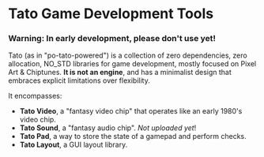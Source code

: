 # Tato Game Development Tools

### Warning: In early development, please don't use yet!

Tato (as in "po-tato-powered") is a collection of zero dependencies, zero allocation, NO_STD libraries for game development, mostly focused on Pixel Art & Chiptunes. **It is not an engine**, and has a minimalist design that embraces explicit limitations over flexibility.

It encompasses:

- **Tato Video**, a "fantasy video chip" that operates like an early 1980's video chip.
- **Tato Sound**, a "fantasy audio chip". *Not uploaded yet*!
- **Tato Pad**, a way to store the state of a gamepad and perform checks.
- **Tato Layout**, a GUI layout library.
